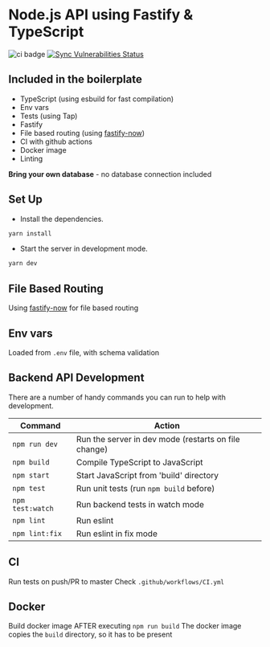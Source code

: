 # Node.js API using Fastify & TypeScript

![ci badge](https://github.com/valassis-fcalle/api-typescript-fastify/workflows/CI/badge.svg)
[![Sync Vulnerabilities Status](https://github.com/valassis-fcalle/api-typescript-fastify/badge.svg)](https://snyk.io/test/github/valassis-fcalle/api-typescript-fastify)

## Included in the boilerplate

- TypeScript (using esbuild for fast compilation)
- Env vars
- Tests (using Tap)
- Fastify
- File based routing (using [fastify-now](https://github.com/yonathan06/fastify-now))
- CI with github actions
- Docker image
- Linting

**Bring your own database** - no database connection included

## Set Up

- Install the dependencies.

```bash
yarn install
```

- Start the server in development mode.

```bash
yarn dev
```

## File Based Routing

Using [fastify-now](https://github.com/yonathan06/fastify-now) for file based routing

## Env vars

Loaded from `.env` file, with schema validation

## Backend API Development

There are a number of handy commands you can run to help with development.

| Command          | Action                                               |
| ---------------- | ---------------------------------------------------- |
| `npm run dev`    | Run the server in dev mode (restarts on file change) |
| `npm build`      | Compile TypeScript to JavaScript                     |
| `npm start`      | Start JavaScript from 'build' directory              |
| `npm test`       | Run unit tests (run `npm build` before)              |
| `npm test:watch` | Run backend tests in watch mode                      |
| `npm lint`       | Run eslint                                           |
| `npm lint:fix`   | Run eslint in fix mode                               |

## CI

Run tests on push/PR to master
Check `.github/workflows/CI.yml`

## Docker

Build docker image AFTER executing `npm run build`
The docker image copies the `build` directory, so it has to be present
